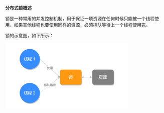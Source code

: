 **分布式锁概述**

锁是一种常用的并发控制机制，用于保证一项资源在任何时候只能被一个线程使用，如果其他线程也要使用同样的资源，必须排队等待上一个线程使用完。

锁的示意图，如下所示：

<img src="%E5%88%86%E5%B8%83%E5%BC%8F%E9%94%81.assets/1652276695660-20386bf0-ee35-4e87-bfb5-033d59b5f1a6.png" alt="image.png" style="zoom: 80%;" />

